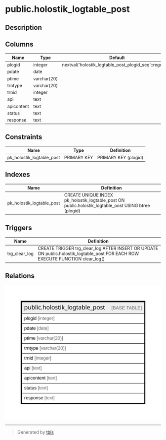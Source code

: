 # public.holostik_logtable_post

## Description

## Columns

| Name | Type | Default | Nullable | Children | Parents | Comment |
| ---- | ---- | ------- | -------- | -------- | ------- | ------- |
| plogid | integer | nextval('holostik_logtable_post_plogid_seq'::regclass) | false |  |  |  |
| pdate | date |  | true |  |  |  |
| ptime | varchar(20) |  | true |  |  |  |
| trntype | varchar(20) |  | true |  |  |  |
| trnid | integer |  | true |  |  |  |
| api | text |  | true |  |  |  |
| apicontent | text |  | true |  |  |  |
| status | text |  | true |  |  |  |
| response | text |  | true |  |  |  |

## Constraints

| Name | Type | Definition |
| ---- | ---- | ---------- |
| pk_holostik_logtable_post | PRIMARY KEY | PRIMARY KEY (plogid) |

## Indexes

| Name | Definition |
| ---- | ---------- |
| pk_holostik_logtable_post | CREATE UNIQUE INDEX pk_holostik_logtable_post ON public.holostik_logtable_post USING btree (plogid) |

## Triggers

| Name | Definition |
| ---- | ---------- |
| trg_clear_log | CREATE TRIGGER trg_clear_log AFTER INSERT OR UPDATE ON public.holostik_logtable_post FOR EACH ROW EXECUTE FUNCTION clear_log() |

## Relations

![er](public.holostik_logtable_post.svg)

---

> Generated by [tbls](https://github.com/k1LoW/tbls)

